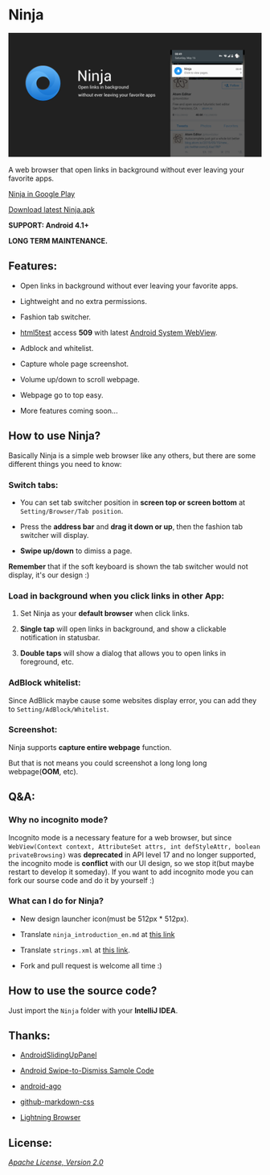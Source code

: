 Ninja
===

![background.png](/Art/screenshot/en/background.png "background.png")

A web browser that open links in background without ever leaving your favorite apps.

[Ninja in Google Play](https://play.google.com/store/apps/details?id=io.github.mthli.Ninja "Ninja in Google Play")

[Download latest Ninja.apk](https://github.com/mthli/Ninja/releases/download/v1.1.3/Ninja.1.1.3.apk "Ninja.1.1.3.apk")

__SUPPORT: Android 4.1+__

__LONG TERM MAINTENANCE.__

## Features:

 - Open links in background without ever leaving your favorite apps.

 - Lightweight and no extra permissions.

 - Fashion tab switcher.

 - [html5test](html5test.com "html5test.com") access __509__ with latest [Android System WebView](https://play.google.com/store/apps/details?id=com.google.android.webview "Android System WebView").

 - Adblock and whitelist.

 - Capture whole page screenshot.

 - Volume up/down to scroll webpage.

 - Webpage go to top easy.

 - More features coming soon...

## How to use Ninja?

Basically Ninja is a simple web browser like any others, but there are some different things you need to know:

### Switch tabs:

 - You can set tab switcher position in __screen top or screen bottom__ at `Setting/Browser/Tab position`.

 - Press the __address bar__ and __drag it down or up__, then the fashion tab switcher will display.

 - __Swipe up/down__ to dimiss a page.

__Remember__ that if the soft keyboard is shown the tab switcher would not display, it's our design :)

### Load in background when you click links in other App:

 1. Set Ninja as your __default browser__ when click links.

 2. __Single tap__ will open links in background, and show a clickable notification in statusbar.

 3. __Double taps__ will show a dialog that allows you to open links in foreground, etc.

### AdBlock whitelist:

Since AdBlick maybe cause some websites display error, you can add they to `Setting/AdBlock/Whitelist`.

### Screenshot:

Ninja supports __capture entire webpage__ function.

But that is not means you could screenshot a long long long webpage(__OOM__, etc).

## Q&A:

### Why no incognito mode?

Incognito mode is a necessary feature for a web browser, but since `WebView(Context context, AttributeSet attrs, int defStyleAttr, boolean privateBrowsing)` was __deprecated__ in API level 17 and no longer supported, the incognito mode is __conflict__ with our UI design, so we stop it(but maybe restart to develop it someday). If you want to add incognito mode you can fork our sourse code and do it by yourself :)

### What can I do for Ninja?

 - New design launcher icon(must be 512px * 512px).

 - Translate `ninja_introduction_en.md` at [this link](https://github.com/mthli/Ninja/blob/master/Ninja/assets/ninja_introduction_en.md "ninja_introduction_en.md")

 - Translate `strings.xml` at [this link](https://github.com/mthli/Ninja/blob/master/Ninja/res/values/strings.xml "strings.xml").

 - Fork and pull request is welcome all time :)

## How to use the source code?

Just import the `Ninja` folder with your __IntelliJ IDEA__.

## Thanks:

 - [AndroidSlidingUpPanel](https://github.com/umano/AndroidSlidingUpPanel "AndroidSlidingUpPanel")

 - [Android Swipe-to-Dismiss Sample Code](https://github.com/romannurik/Android-SwipeToDismiss "Android Swipe-to-Dismiss Sample Code")

 - [android-ago](https://github.com/curioustechizen/android-ago "android-ago")

 - [github-markdown-css](https://github.com/sindresorhus/github-markdown-css "github-markdown-css")

 - [Lightning Browser](https://github.com/anthonycr/Lightning-Browser "Lightning-Browser")

## License:

_[Apache License, Version 2.0](https://github.com/mthli/Ninja/blob/master/LICENSE "Apache License, Version 2.0")_

